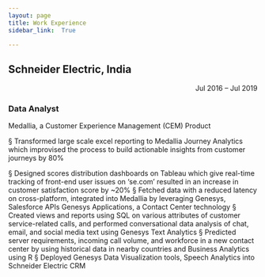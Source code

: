 ```yaml
---
layout: page
title: Work Experience
sidebar_link:  True

---
```

<h2>Schneider Electric, India</h2><div align=right>Jul 2016 – Jul 2019</div>
<h3>Data Analyst</h3>Medallia, a Customer Experience Management (CEM) Product
<p>§ Transformed large scale excel reporting to Medallia Journey Analytics which improvised the process to build actionable
insights from customer journeys by 80%</p>
§ Designed scores distribution dashboards on Tableau which give real-time tracking of front-end user issues on ‘se.com’ resulted
in an increase in customer satisfaction score by ~20%
§ Fetched data with a reduced latency on cross-platform, integrated into Medallia by leveraging Genesys, Salesforce APIs
Genesys Applications, a Contact Center technology
§ Created views and reports using SQL on various attributes of customer service-related calls, and performed conversational
data analysis of chat, email, and social media text using Genesys Text Analytics
§ Predicted server requirements, incoming call volume, and workforce in a new contact center by using historical data in nearby
countries and Business Analytics using R
§ Deployed Genesys Data Visualization tools, Speech Analytics into Schneider Electric CRM

